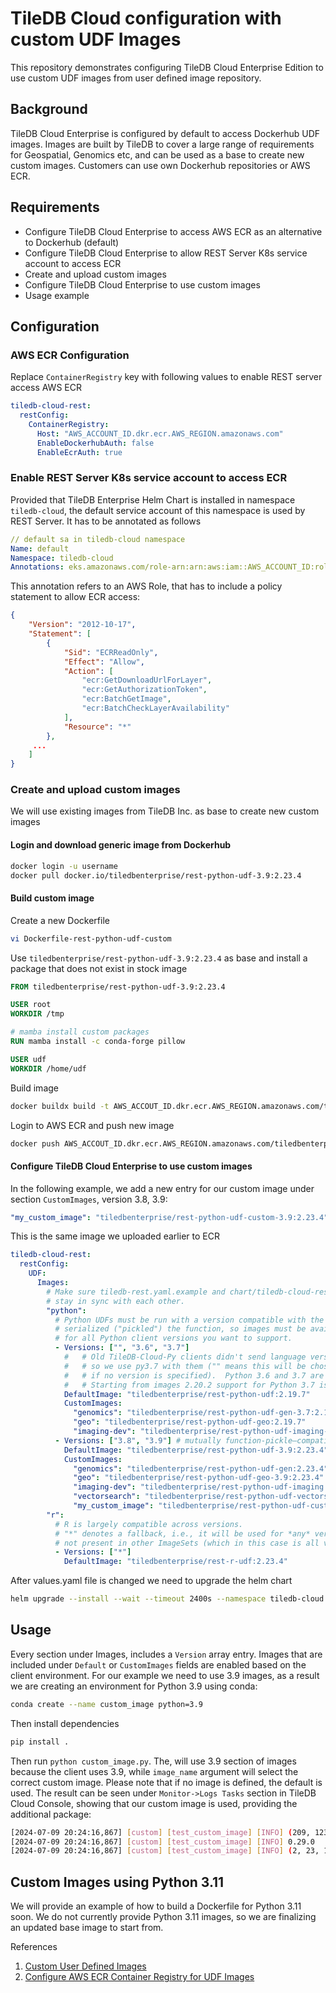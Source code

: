 # TileDB Cloud configuration with custom UDF Images

This repository demonstrates configuring TileDB Cloud Enterprise Edition to use custom UDF images from user defined image repository.

## Background

TileDB Cloud Enterprise is configured by default to access Dockerhub UDF images. Images are built by TileDB to cover a large range of requirements for Geospatial, Genomics etc, and can be used as a base to create new custom images. Customers can use own Dockerhub repositories or AWS ECR.

## Requirements

- Configure TileDB Cloud Enterprise to access AWS ECR as an alternative to Dockerhub (default)
- Configure TileDB Cloud Enterprise to allow REST Server K8s service account to access ECR
- Create and upload custom images
- Configure TileDB Cloud Enterprise to use custom images
- Usage example

## Configuration


### AWS ECR Configuration

Replace `ContainerRegistry` key with following values to enable REST server access AWS ECR

```yaml
tiledb-cloud-rest:
  restConfig:
    ContainerRegistry:
      Host: "AWS_ACCOUNT_ID.dkr.ecr.AWS_REGION.amazonaws.com"
      EnableDockerhubAuth: false
      EnableEcrAuth: true
```

### Enable REST Server K8s service account to access ECR

Provided that TileDB Enterprise Helm Chart is installed in namespace `tiledb-cloud`, the default service account of this namespace is used by REST Server. It has to be annotated as follows

```yaml
// default sa in tiledb-cloud namespace
Name: default
Namespace: tiledb-cloud
Annotations: eks.amazonaws.com/role-arn:arn:aws:iam::AWS_ACCOUNT_ID:role/tiledb-cloud-assume-role
```

This annotation refers to an AWS Role, that has to include a policy statement to allow ECR access:

```json
{
    "Version": "2012-10-17",
    "Statement": [
        {
            "Sid": "ECRReadOnly",
            "Effect": "Allow",
            "Action": [
                "ecr:GetDownloadUrlForLayer",
                "ecr:GetAuthorizationToken",
                "ecr:BatchGetImage",
                "ecr:BatchCheckLayerAvailability"
            ],
            "Resource": "*"
        },
     ...
    ]
}
```

### Create and upload custom images

We will use existing images from TileDB Inc. as base to create new custom images

#### Login and download generic image from Dockerhub

```bash
docker login -u username
docker pull docker.io/tiledbenterprise/rest-python-udf-3.9:2.23.4
```

#### Build custom image

Create a new Dockerfile

```bash
vi Dockerfile-rest-python-udf-custom
```

Use `tiledbenterprise/rest-python-udf-3.9:2.23.4` as base and install a package that does not exist in stock image 

```Dockerfile
FROM tiledbenterprise/rest-python-udf-3.9:2.23.4

USER root
WORKDIR /tmp

# mamba install custom packages
RUN mamba install -c conda-forge pillow

USER udf
WORKDIR /home/udf
```

Build image

```bash
docker buildx build -t AWS_ACCOUT_ID.dkr.ecr.AWS_REGION.amazonaws.com/tiledbenterprise/rest-python-udf-custom-3.9:2.23.4 -f Dockerfile-rest-python-udf-custom .
```

Login to AWS ECR and push new image

```bash
docker push AWS_ACCOUT_ID.dkr.ecr.AWS_REGION.amazonaws.com/tiledbenterprise/rest-python-udf-custom-3.9:2.23.4
```

#### Configure TileDB Cloud Enterprise to use custom images

In the following example, we add a new entry for our custom image under section `CustomImages`, version 3.8, 3.9:

```yaml
"my_custom_image": "tiledbenterprise/rest-python-udf-custom-3.9:2.23.4" 
```

This is the same image we uploaded earlier to ECR

```yaml
tiledb-cloud-rest:
  restConfig:
    UDF:
      Images:
        # Make sure tiledb-rest.yaml.example and chart/tiledb-cloud-rest/values.yaml
        # stay in sync with each other.
        "python":
          # Python UDFs must be run with a version compatible with the one that
          # serialized ("pickled") the function, so images must be available
          # for all Python client versions you want to support.
          - Versions: ["", "3.6", "3.7"]
            #   # Old TileDB-Cloud-Py clients didn't send language version,
            #   # so we use py3.7 with them ("" means this will be chosen
            #   # if no version is specified).  Python 3.6 and 3.7 are compatible.
            #   # Starting from images 2.20.2 support for Python 3.7 is deprecated
            DefaultImage: "tiledbenterprise/rest-python-udf:2.19.7"
            CustomImages:
              "genomics": "tiledbenterprise/rest-python-udf-gen-3.7:2.19.7"
              "geo": "tiledbenterprise/rest-python-udf-geo:2.19.7"
              "imaging-dev": "tiledbenterprise/rest-python-udf-imaging-3.7:2.19.7"
          - Versions: ["3.8", "3.9"] # mutually function-pickle–compatible
            DefaultImage: "tiledbenterprise/rest-python-udf-3.9:2.23.4"
            CustomImages:
              "genomics": "tiledbenterprise/rest-python-udf-gen:2.23.4"
              "geo": "tiledbenterprise/rest-python-udf-geo-3.9:2.23.4"
              "imaging-dev": "tiledbenterprise/rest-python-udf-imaging:2.23.4"
              "vectorsearch": "tiledbenterprise/rest-python-udf-vectorsearch:2.23.4"
              "my_custom_image": "tiledbenterprise/rest-python-udf-custom-3.9:2.23.4"      #     !!! This is the new image, created above
        "r":
          # R is largely compatible across versions.
          # "*" denotes a fallback, i.e., it will be used for *any* version
          # not present in other ImageSets (which in this case is all versions).
          - Versions: ["*"]
            DefaultImage: "tiledbenterprise/rest-r-udf:2.23.4"
```

After values.yaml file is changed we need to upgrade the helm chart

```bash
helm upgrade --install --wait --timeout 2400s --namespace tiledb-cloud --values .values.yaml tiledb-cloud tiledb/tiledb-cloud-enterprise
```

## Usage

Every section under Images, includes a `Version` array entry. Images that are included under `Default` or `CustomImages` fields are enabled based on the client environment. For our example we need to use 3.9 images, as a result we are creating an environment for Python 3.9 using conda:

```bash
conda create --name custom_image python=3.9
```

Then install dependencies

```bash
pip install .
```

Then run `python custom_image.py`. The, will use 3.9 section of images because the client uses 3.9, while `image_name` argument will select the correct custom image. Please note that if no image is defined, the default is used. The result can be seen under `Monitor->Logs Tasks` section in TileDB Cloud Console, showing that our custom image is used, providing the additional package:

```bash
[2024-07-09 20:24:16,867] [custom] [test_custom_image] [INFO] (209, 123, 193)
[2024-07-09 20:24:16,867] [custom] [test_custom_image] [INFO] 0.29.0
[2024-07-09 20:24:16,867] [custom] [test_custom_image] [INFO] (2, 23, 1)
```

## Custom Images using Python 3.11

We will provide an example of how to build a Dockerfile for Python 3.11 soon. We do not currently provide Python 3.11 images, so we are finalizing an updated base image to start from.

References
1. [Custom User Defined Images](https://app.gitbook.com/o/-LnZGqrmM4XMrJx6aqI-/s/-MZPCnMe65GdoyPLaTdA/custom-user-defined-images)
2. [Configure AWS ECR Container Registry for UDF Images](https://app.gitbook.com/o/-LnZGqrmM4XMrJx6aqI-/s/-MZPCnMe65GdoyPLaTdA/custom-user-defined-images/configure-aws-ecr-container-registry-for-udf-images)